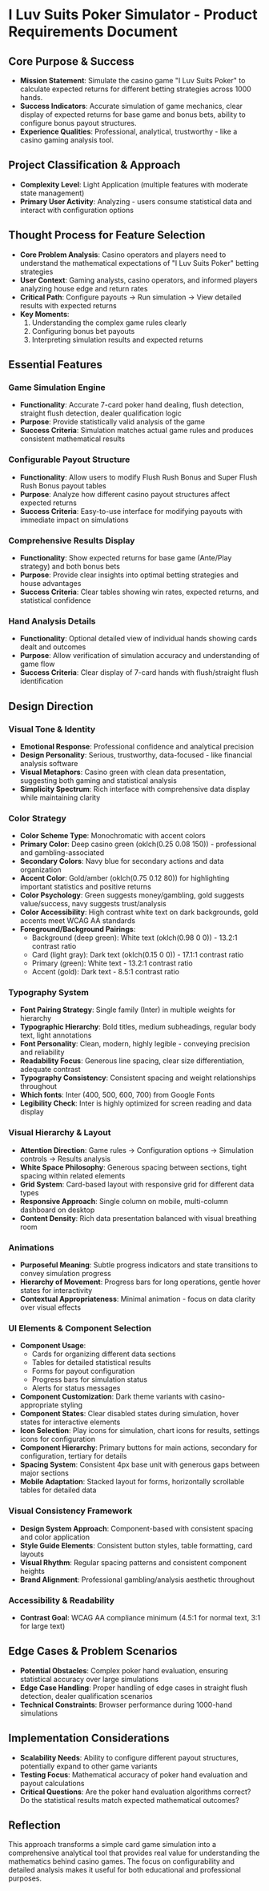 # I Luv Suits Poker Simulator - Product Requirements Document

## Core Purpose & Success
- **Mission Statement**: Simulate the casino game "I Luv Suits Poker" to calculate expected returns for different betting strategies across 1000 hands.
- **Success Indicators**: Accurate simulation of game mechanics, clear display of expected returns for base game and bonus bets, ability to configure bonus payout structures.
- **Experience Qualities**: Professional, analytical, trustworthy - like a casino gaming analysis tool.

## Project Classification & Approach
- **Complexity Level**: Light Application (multiple features with moderate state management)
- **Primary User Activity**: Analyzing - users consume statistical data and interact with configuration options

## Thought Process for Feature Selection
- **Core Problem Analysis**: Casino operators and players need to understand the mathematical expectations of "I Luv Suits Poker" betting strategies
- **User Context**: Gaming analysts, casino operators, and informed players analyzing house edge and return rates
- **Critical Path**: Configure payouts → Run simulation → View detailed results with expected returns
- **Key Moments**: 
  1. Understanding the complex game rules clearly
  2. Configuring bonus bet payouts
  3. Interpreting simulation results and expected returns

## Essential Features

### Game Simulation Engine
- **Functionality**: Accurate 7-card poker hand dealing, flush detection, straight flush detection, dealer qualification logic
- **Purpose**: Provide statistically valid analysis of the game
- **Success Criteria**: Simulation matches actual game rules and produces consistent mathematical results

### Configurable Payout Structure
- **Functionality**: Allow users to modify Flush Rush Bonus and Super Flush Rush Bonus payout tables
- **Purpose**: Analyze how different casino payout structures affect expected returns
- **Success Criteria**: Easy-to-use interface for modifying payouts with immediate impact on simulations

### Comprehensive Results Display
- **Functionality**: Show expected returns for base game (Ante/Play strategy) and both bonus bets
- **Purpose**: Provide clear insights into optimal betting strategies and house advantages
- **Success Criteria**: Clear tables showing win rates, expected returns, and statistical confidence

### Hand Analysis Details
- **Functionality**: Optional detailed view of individual hands showing cards dealt and outcomes
- **Purpose**: Allow verification of simulation accuracy and understanding of game flow
- **Success Criteria**: Clear display of 7-card hands with flush/straight flush identification

## Design Direction

### Visual Tone & Identity
- **Emotional Response**: Professional confidence and analytical precision
- **Design Personality**: Serious, trustworthy, data-focused - like financial analysis software
- **Visual Metaphors**: Casino green with clean data presentation, suggesting both gaming and statistical analysis
- **Simplicity Spectrum**: Rich interface with comprehensive data display while maintaining clarity

### Color Strategy
- **Color Scheme Type**: Monochromatic with accent colors
- **Primary Color**: Deep casino green (oklch(0.25 0.08 150)) - professional and gambling-associated
- **Secondary Colors**: Navy blue for secondary actions and data organization
- **Accent Color**: Gold/amber (oklch(0.75 0.12 80)) for highlighting important statistics and positive returns
- **Color Psychology**: Green suggests money/gambling, gold suggests value/success, navy suggests trust/analysis
- **Color Accessibility**: High contrast white text on dark backgrounds, gold accents meet WCAG AA standards
- **Foreground/Background Pairings**: 
  - Background (deep green): White text (oklch(0.98 0 0)) - 13.2:1 contrast ratio
  - Card (light gray): Dark text (oklch(0.15 0 0)) - 17.1:1 contrast ratio
  - Primary (green): White text - 13.2:1 contrast ratio
  - Accent (gold): Dark text - 8.5:1 contrast ratio

### Typography System
- **Font Pairing Strategy**: Single family (Inter) in multiple weights for hierarchy
- **Typographic Hierarchy**: Bold titles, medium subheadings, regular body text, light annotations
- **Font Personality**: Clean, modern, highly legible - conveying precision and reliability
- **Readability Focus**: Generous line spacing, clear size differentiation, adequate contrast
- **Typography Consistency**: Consistent spacing and weight relationships throughout
- **Which fonts**: Inter (400, 500, 600, 700) from Google Fonts
- **Legibility Check**: Inter is highly optimized for screen reading and data display

### Visual Hierarchy & Layout
- **Attention Direction**: Game rules → Configuration options → Simulation controls → Results analysis
- **White Space Philosophy**: Generous spacing between sections, tight spacing within related elements
- **Grid System**: Card-based layout with responsive grid for different data types
- **Responsive Approach**: Single column on mobile, multi-column dashboard on desktop
- **Content Density**: Rich data presentation balanced with visual breathing room

### Animations
- **Purposeful Meaning**: Subtle progress indicators and state transitions to convey simulation progress
- **Hierarchy of Movement**: Progress bars for long operations, gentle hover states for interactivity
- **Contextual Appropriateness**: Minimal animation - focus on data clarity over visual effects

### UI Elements & Component Selection
- **Component Usage**: 
  - Cards for organizing different data sections
  - Tables for detailed statistical results
  - Forms for payout configuration
  - Progress bars for simulation status
  - Alerts for status messages
- **Component Customization**: Dark theme variants with casino-appropriate styling
- **Component States**: Clear disabled states during simulation, hover states for interactive elements
- **Icon Selection**: Play icons for simulation, chart icons for results, settings icons for configuration
- **Component Hierarchy**: Primary buttons for main actions, secondary for configuration, tertiary for details
- **Spacing System**: Consistent 4px base unit with generous gaps between major sections
- **Mobile Adaptation**: Stacked layout for forms, horizontally scrollable tables for detailed data

### Visual Consistency Framework
- **Design System Approach**: Component-based with consistent spacing and color application
- **Style Guide Elements**: Consistent button styles, table formatting, card layouts
- **Visual Rhythm**: Regular spacing patterns and consistent component heights
- **Brand Alignment**: Professional gambling/analysis aesthetic throughout

### Accessibility & Readability
- **Contrast Goal**: WCAG AA compliance minimum (4.5:1 for normal text, 3:1 for large text)

## Edge Cases & Problem Scenarios
- **Potential Obstacles**: Complex poker hand evaluation, ensuring statistical accuracy over large simulations
- **Edge Case Handling**: Proper handling of edge cases in straight flush detection, dealer qualification scenarios
- **Technical Constraints**: Browser performance during 1000-hand simulations

## Implementation Considerations
- **Scalability Needs**: Ability to configure different payout structures, potentially expand to other game variants
- **Testing Focus**: Mathematical accuracy of poker hand evaluation and payout calculations
- **Critical Questions**: Are the poker hand evaluation algorithms correct? Do the statistical results match expected mathematical outcomes?

## Reflection
This approach transforms a simple card game simulation into a comprehensive analytical tool that provides real value for understanding the mathematics behind casino games. The focus on configurability and detailed analysis makes it useful for both educational and professional purposes.